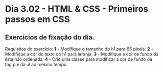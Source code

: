 # Dia 3.02 - HTML & CSS - Primeiros passos em CSS

## Exercícios de fixação do dia. 

Requisitos do exercício:
**1** - Modifique o tamanho do h1 para 65 pixels;
**2** - Modifique a cor do texto do h1 para laranja;
**3** - Modifique a cor de fundo da lista não ordenada;
**4** - Crie uma classe para modificar a cor de fundo da tag p e da ul ao mesmo tempo.


